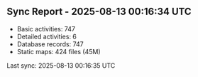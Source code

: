 ## Sync Report - 2025-08-13 00:16:34 UTC

- Basic activities: 747
- Detailed activities: 6
- Database records: 747
- Static maps: 424 files (45M)

Last sync: 2025-08-13 00:16:35 UTC
